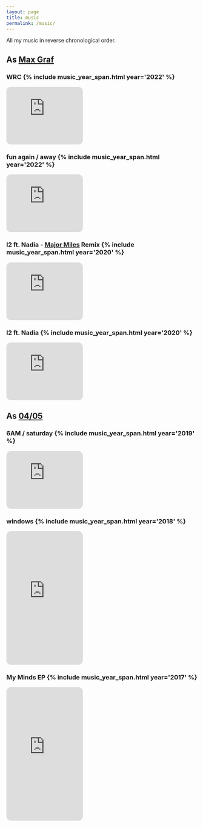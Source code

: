 ```yaml
---
layout: page
title: music
permalink: /music/
---
```


All my music in reverse chronological order.

## As <a href="https://open.spotify.com/artist/4P18zJpH8WSmt5tWlACK4s?si=AMeBIXK3QaWnfDuT_fb2Zg&dl_branch=1" target="_blank">Max Graf</a>

### WRC {% include music_year_span.html year='2022' %}
<iframe style="border-radius:12px" src="https://open.spotify.com/embed/album/7HzSaFmsNgEXDZaDrKpy9y?utm_source=generator" width="40%" height="152" frameBorder="0" allowfullscreen="" allow="autoplay; clipboard-write; encrypted-media; fullscreen; picture-in-picture" loading="lazy"></iframe>

### fun again / away {% include music_year_span.html year='2022' %}
<iframe style="border-radius:12px" src="https://open.spotify.com/embed/album/5rIIPbVeXxGI3L0Iu6Kzwc?utm_source=generator" width="40%" height="152" frameBorder="0" allowfullscreen="" allow="autoplay; clipboard-write; encrypted-media; fullscreen; picture-in-picture" loading="lazy"></iframe>

### l2 ft. Nadia - <a href="https://open.spotify.com/artist/2z6e36ZPBEJg3JW32WFqGX?si=4dx9cEH0Sc-eefhhv7qrUg&dl_branch=1" target="_blank">Major Miles</a> Remix {% include music_year_span.html year='2020' %}
<iframe style="border-radius:12px" src="https://open.spotify.com/embed/album/3Mm5J1q6j6R7eY7DrXgyu8?utm_source=generator" width="40%" height="152" frameBorder="0" allowfullscreen="" allow="autoplay; clipboard-write; encrypted-media; fullscreen; picture-in-picture" loading="lazy"></iframe>

### l2 ft. Nadia {% include music_year_span.html year='2020' %}
<iframe style="border-radius:12px" src="https://open.spotify.com/embed/album/55vYxgF9t2eU0WeY9slKyR?utm_source=generator" width="40%" height="152" frameBorder="0" allowfullscreen="" allow="autoplay; clipboard-write; encrypted-media; fullscreen; picture-in-picture" loading="lazy"></iframe>

<br />

## As <a href="https://open.spotify.com/artist/6AFljFauQ7OMhKIvNbdh4A?si=L8Abx5l1QoizBUtW0oWopg&dl_branch=1" target="_blank">04/05</a>
### 6AM / saturday {% include music_year_span.html year='2019' %}
<iframe style="border-radius:12px" src="https://open.spotify.com/embed/album/44yWXL2dyKUK58L2RFxBvt?utm_source=generator" width="40%" height="152" frameBorder="0" allowfullscreen="" allow="autoplay; clipboard-write; encrypted-media; fullscreen; picture-in-picture" loading="lazy"></iframe>

### windows {% include music_year_span.html year='2018' %}
<iframe style="border-radius:12px" src="https://open.spotify.com/embed/album/1aTeWeNujw3NxEFJYbLQio?utm_source=generator" width="40%" height="352" frameBorder="0" allowfullscreen="" allow="autoplay; clipboard-write; encrypted-media; fullscreen; picture-in-picture" loading="lazy"></iframe>

### My Minds EP {% include music_year_span.html year='2017' %}
<iframe style="border-radius:12px" src="https://open.spotify.com/embed/album/2lNC4YA0LVLBzlvqmUHtOx?utm_source=generator" width="40%" height="352" frameBorder="0" allowfullscreen="" allow="autoplay; clipboard-write; encrypted-media; fullscreen; picture-in-picture" loading="lazy"></iframe>
